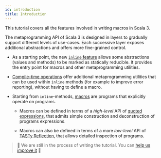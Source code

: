 ```yaml
---
id: introduction
title: Introduction
---
```


This tutorial covers all the features involved in writing macros in Scala 3.

The metaprogramming API of Scala 3 is designed in layers to gradually
support different levels of use-cases. Each successive layer exposes additional
abstractions and offers more fine-grained control.

- As a starting point, the new [`inline` feature](inline.md) allows some abstractions (values and methods) to be marked as statically reducible. 
  It provides the entry point for macros and other metaprogramming utilities.

- [Compile-time operations](compiletime.md) offer additional metaprogramming utilities that can be used within `inline` methods (for example to improve error reporting), without having to define a macro.

- Starting from `inline`-methods, [macros](macros.md) are programs that explicitly operate on programs.

  - Macros can be defined in terms of a _high-level_ API of [quoted expressions](quotes.md), that admits simple construction and deconstruction of programs expressions.

  - Macros can also be defined in terms of a more _low-level_ API of [TASTy Reflection](tasty-reflection.md), that allows detailed inspection of programs.


> 🚧 We are still in the process of writing the tutorial. You can [help us improve it][contributing] 🚧

[inline]: tutorial/inline.md
[contributing]: contributing.md
[compiletime]: tutorial/compiletime.md

